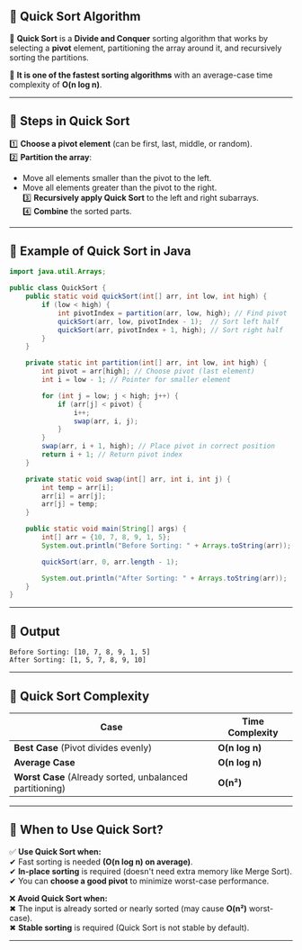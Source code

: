 ## **📌 Quick Sort Algorithm**

🔹 **Quick Sort** is a **Divide and Conquer** sorting algorithm that works by selecting a **pivot** element, partitioning the array around it, and recursively sorting the partitions.

🔹 **It is one of the fastest sorting algorithms** with an average-case time complexity of **O(n log n)**.

---

## **🔹 Steps in Quick Sort**

1️⃣ **Choose a pivot element** (can be first, last, middle, or random).  
2️⃣ **Partition the array**:

- Move all elements smaller than the pivot to the left.
- Move all elements greater than the pivot to the right.  
  3️⃣ **Recursively apply Quick Sort** to the left and right subarrays.  
  4️⃣ **Combine** the sorted parts.

---

## **🔹 Example of Quick Sort in Java**

```java
import java.util.Arrays;

public class QuickSort {
    public static void quickSort(int[] arr, int low, int high) {
        if (low < high) {
            int pivotIndex = partition(arr, low, high); // Find pivot
            quickSort(arr, low, pivotIndex - 1);  // Sort left half
            quickSort(arr, pivotIndex + 1, high); // Sort right half
        }
    }

    private static int partition(int[] arr, int low, int high) {
        int pivot = arr[high]; // Choose pivot (last element)
        int i = low - 1; // Pointer for smaller element

        for (int j = low; j < high; j++) {
            if (arr[j] < pivot) {
                i++;
                swap(arr, i, j);
            }
        }
        swap(arr, i + 1, high); // Place pivot in correct position
        return i + 1; // Return pivot index
    }

    private static void swap(int[] arr, int i, int j) {
        int temp = arr[i];
        arr[i] = arr[j];
        arr[j] = temp;
    }

    public static void main(String[] args) {
        int[] arr = {10, 7, 8, 9, 1, 5};
        System.out.println("Before Sorting: " + Arrays.toString(arr));

        quickSort(arr, 0, arr.length - 1);

        System.out.println("After Sorting: " + Arrays.toString(arr));
    }
}
```

---

## **🔹 Output**

```
Before Sorting: [10, 7, 8, 9, 1, 5]
After Sorting: [1, 5, 7, 8, 9, 10]
```

---

## **🔹 Quick Sort Complexity**

| Case                                                     | Time Complexity |
| -------------------------------------------------------- | --------------- |
| **Best Case** (Pivot divides evenly)                     | **O(n log n)**  |
| **Average Case**                                         | **O(n log n)**  |
| **Worst Case** (Already sorted, unbalanced partitioning) | **O(n²)**       |

---

## **🔹 When to Use Quick Sort?**

✅ **Use Quick Sort when:**  
✔ Fast sorting is needed **(O(n log n) on average)**.  
✔ **In-place sorting** is required (doesn't need extra memory like Merge Sort).  
✔ You can **choose a good pivot** to minimize worst-case performance.

❌ **Avoid Quick Sort when:**  
✖ The input is already sorted or nearly sorted (may cause **O(n²)** worst-case).  
✖ **Stable sorting** is required (Quick Sort is not stable by default).

---
